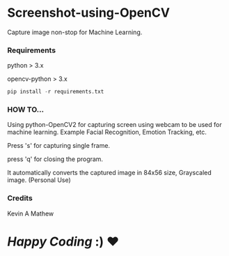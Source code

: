 # Screenshot-using-OpenCV
Capture image non-stop for Machine Learning.

### Requirements

python > 3.x

opencv-python > 3.x

```python
pip install -r requirements.txt
```

### HOW TO...
Using python-OpenCV2 for capturing screen using webcam to be used for machine learning. Example Facial Recognition, Emotion Tracking, etc.

Press 's' for capturing single frame.

press 'q' for closing the program.

It automatically converts the captured image in 84x56 size, Grayscaled image. (Personal Use)

### Credits
Kevin A Mathew


# _Happy Coding_ :) :heart:

